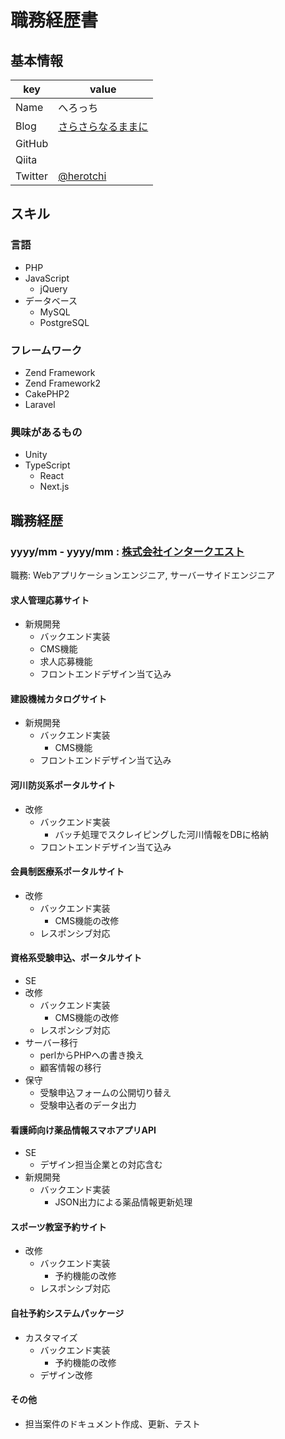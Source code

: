 # 職務経歴書

## 基本情報

|key|value|
|---|-----|
|Name|へろっち|
|Blog|[さらさらなるままに](https://1944yamao-ka.sakura.ne.jp/)|
|GitHub||
|Qiita||
|Twitter|[@herotchi](https://twitter.com/herotchi)|

## スキル
### 言語
- PHP
- JavaScript
  - jQuery
- データベース
  - MySQL
  - PostgreSQL

### フレームワーク

- Zend Framework
- Zend Framework2
- CakePHP2
- Laravel

### 興味があるもの

- Unity
- TypeScript
  - React
  - Next.js

## 職務経歴

### yyyy/mm - yyyy/mm : [株式会社インタークエスト](https://www.iqnet.co.jp/)

職務: Webアプリケーションエンジニア, サーバーサイドエンジニア

#### 求人管理応募サイト
- 新規開発
  - バックエンド実装
   - CMS機能
   - 求人応募機能
  - フロントエンドデザイン当て込み

#### 建設機械カタログサイト
- 新規開発
  - バックエンド実装
    - CMS機能
  - フロントエンドデザイン当て込み

#### 河川防災系ポータルサイト
- 改修
  - バックエンド実装
    - バッチ処理でスクレイピングした河川情報をDBに格納
  - フロントエンドデザイン当て込み

#### 会員制医療系ポータルサイト
- 改修
  - バックエンド実装
    - CMS機能の改修
  - レスポンシブ対応

#### 資格系受験申込、ポータルサイト
- SE
- 改修
  - バックエンド実装
    - CMS機能の改修
  - レスポンシブ対応
- サーバー移行
  - perlからPHPへの書き換え
  - 顧客情報の移行
- 保守
  - 受験申込フォームの公開切り替え
  - 受験申込者のデータ出力

#### 看護師向け薬品情報スマホアプリAPI
- SE
  - デザイン担当企業との対応含む
- 新規開発
  - バックエンド実装
    - JSON出力による薬品情報更新処理

#### スポーツ教室予約サイト
- 改修
  - バックエンド実装
    - 予約機能の改修
  - レスポンシブ対応

#### 自社予約システムパッケージ
- カスタマイズ
  - バックエンド実装
    - 予約機能の改修
  - デザイン改修

#### その他
- 担当案件のドキュメント作成、更新、テスト